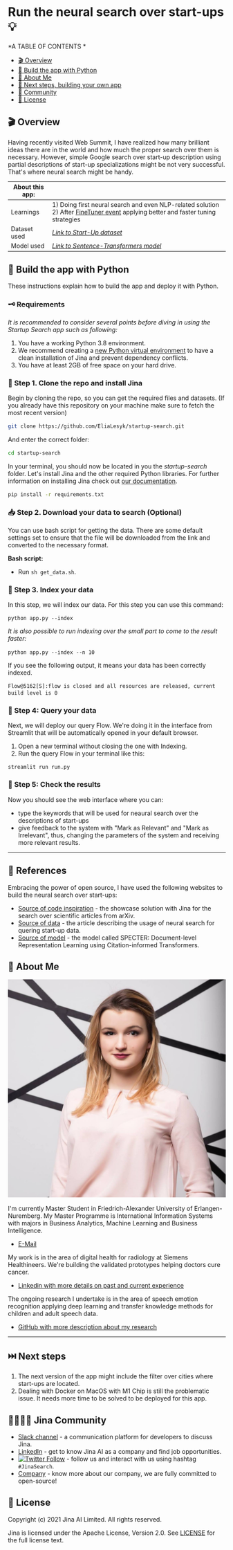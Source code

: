# Run the neural search over start-ups 💡

<!--*A gif with a demo speaks louder than a thousand words:*
![Demo](assets/demo.gif)-->


 *A TABLE OF CONTENTS *
 
- [🎬 Overview](#overview)
- [🐍 Build the app with Python](#-build-the-app-with-python)
- [🔮 About Me](#-about-me)
- [🔨 Next steps, building your own app](#-next-steps-building-your-own-app)
- [🙍 Community](#-community)
- [🦄 License](#-license)


## 🎬 Overview
Having recently visited Web Summit, I have realized how many brilliant ideas there are in the world and how much the proper search over them is necessary. However, simple Google search over start-up description using partial descriptions of start-up specializations might be not very successful. That's where neural search might be handy.

| About this app: |  |
| ------------- | ------------- |
| Learnings | 1) Doing first neural search and even NLP-related solution 2) After [FineTuner event](https://www.google.com/url?q=https://www.meetup.com/jina-community-meetup/events/279857954&sa=D&source=calendar&usd=2&usg=AOvVaw0IcJx4z1GNZyoQuwPYcyhy) applying better and faster tuning strategies|
| Dataset used | *[Link to Start-Up dataset](https://storage.googleapis.com/generall-shared-data/startups_demo.json)* |
| Model used | *[Link to Sentence-Transformers model](https://www.sbert.net/)* |


## 🐍 Build the app with Python

These instructions explain how to build the app and deploy it with Python.   


### 🗝️ Requirements

*It is recommended to consider several points before diving in using the Startup Search app such as following:* 

1. You have a working Python 3.8 environment. 
2. We recommend creating a [new Python virtual environment](https://docs.python.org/3/tutorial/venv.html) to have a clean installation of Jina and prevent dependency conflicts.   
3. You have at least 2GB of free space on your hard drive. 

### 👾 Step 1. Clone the repo and install Jina

Begin by cloning the repo, so you can get the required files and datasets. (If you already have this repository on your machine make sure to fetch the most recent version)

```sh
git clone https://github.com/EliaLesyk/startup-search.git
````

And enter the correct folder:

```sh
cd startup-search
```

In your terminal, you should now be located in you the *startup-search* folder. Let's install Jina and the other required Python libraries. For further information on installing Jina check out [our documentation](https://docs.jina.ai/chapters/core/setup/).

```sh
pip install -r requirements.txt
```

### 📥 Step 2. Download your data to search (Optional)

You can use bash script for getting the data. There are some default settings set to ensure that the file will be downloaded from the link and converted to the necessary format.

**Bash script:** 
   - Run `sh get_data.sh`.

### 🏃 Step 3. Index your data
In this step, we will index our data. For this step you can use this command:
```
python app.py --index
```
*It is also possible to run indexing over the small part to come to the result faster:*

`python app.py --index --n 10`

If you see the following output, it means your data has been correctly indexed.

```
Flow@5162[S]:flow is closed and all resources are released, current build level is 0
```

### 🔎 Step 4: Query your data
Next, we will deploy our query Flow. We're doing it in the interface from Streamlit that will be automatically opened in your default browser. 

1. Open a new terminal without closing the one with Indexing.
2. Run the query Flow in your terminal like this:
```
streamlit run run.py
``` 
### 🚀 Step 5: Check the results
Now you should see the web interface where you can:
- type the keywords that will be used for neaural search over the descriptions of start-ups
- give feedback to the system with "Mark as Relevant" and "Mark as Irrelevant", thus, changing the parameters of the system and receiving more relevant results.
______

## 📖 References

Embracing the power of open source, I have used the following websites to build the neural search over start-ups:
- [Source of code inspiration](https://github.com/fissoreg/papers-search) - the showcase solution with Jina for the search over scientific articles from arXiv.
- [Source of data](https://qdrant.tech/articles/neural-search-tutorial/#) - the article describing the usage of neural search for quering start-up data.
- [Source of model](https://github.com/allenai/specter) - the model called SPECTER: Document-level Representation Learning using Citation-informed Transformers.

## 🔮 About Me

![Official Photo](assets/photo.jpeg)

I'm currently Master Student in Friedrich-Alexander University of Erlangen-Nuremberg. My Master Programme is International Information Systems with majors in Business Analytics, Machine Learning and Business Intelligence. 
- [E-Mail](mailto:elina.lesyk@gmail.com)

My work is in the area of digital health for radiology at Siemens Healthineers. We're building the validated prototypes helping doctors cure cancer.
- [Linkedin with more details on past and current experience](https://www.linkedin.com/in/elina-lesyk/)

The ongoing research I undertake is in the area of speech emotion recognition applying deep learning and transfer knowledge methods for children and adult speech data.
- [GitHub with more description about my research](https://github.com/EliaLesyk)


_____
## ⏭️ Next steps

1) The next version of the app might include the filter over cities where start-ups are located.
2) Dealing with Docker on MacOS with M1 Chip is still the problematic issue. It needs more time to be solved to be deployed for this app.

## 👩‍👩‍👧‍👦 Jina Community

- [Slack channel](https://slack.jina.ai/) - a communication platform for developers to discuss Jina.
- [LinkedIn](https://www.linkedin.com/company/jinaai/) - get to know Jina AI as a company and find job opportunities.
- [![Twitter Follow](https://img.shields.io/twitter/follow/JinaAI_?label=Follow%20%40JinaAI_&style=social)](https://twitter.com/JinaAI_) - follow us and interact with us using hashtag `#JinaSearch`.  
- [Company](https://jina.ai) - know more about our company, we are fully committed to open-source!

## 🦄 License

Copyright (c) 2021 Jina AI Limited. All rights reserved.

Jina is licensed under the Apache License, Version 2.0. See [LICENSE](https://github.com/jina-ai/examples/blob/master/LICENSE) for the full license text.

